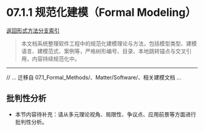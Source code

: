 # 07.1.1 规范化建模（Formal Modeling）

[返回形式方法分支索引](README.md)

> 本文档系统整理软件工程中的规范化建模理论与方法，包括模型类型、建模语言、建模范式、案例等，严格树形编号、目录、本地跳转锚点与交叉引用，内容持续规范化中。

---

// ... 迁移自 07.1_Formal_Methods/、Matter/Software/、相关建模文档 ...


## 批判性分析

- 本节内容待补充：请从多元理论视角、局限性、争议点、应用前景等方面进行批判性分析。
